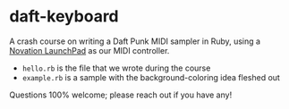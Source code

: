 # daft-keyboard

A crash course on writing a Daft Punk MIDI sampler in Ruby, using a [Novation LaunchPad]() as our MIDI controller.

* `hello.rb` is the file that we wrote during the course
* `example.rb` is a sample with the background-coloring idea fleshed out

Questions 100% welcome; please reach out if you have any!
